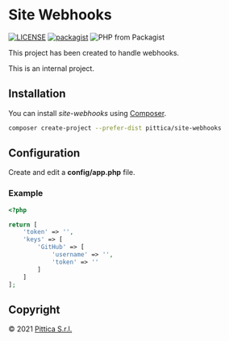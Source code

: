 # Site Webhooks

[![LICENSE](https://img.shields.io/github/license/pittica/site-webhooks.svg)](LICENSE)
[![packagist](https://img.shields.io/badge/packagist-pittica%2Fsite--webhooks-brightgreen.svg)](https://packagist.org/packages/pittica/site-webhooks)
![PHP from Packagist](https://img.shields.io/packagist/php-v/pittica/site-webhooks)

This project has been created to handle webhooks.

This is an internal project.

## Installation

You can install _site-webhooks_ using [Composer](https://getcomposer.org).

``` bash
composer create-project --prefer-dist pittica/site-webhooks
```

## Configuration

Create and edit a **config/app.php** file.

### Example

``` php
<?php

return [
    'token' => '',
    'keys' => [
        'GitHub' => [
			'username' => '',
			'token' => ''
		]
    ]
];
```

## Copyright

© 2021 [Pittica S.r.l.](https://pittica.com)